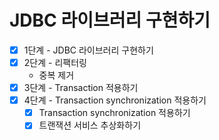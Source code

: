 # JDBC 라이브러리 구현하기

- [x] 1단계 - JDBC 라이브러리 구현하기
- [x] 2단계 - 리팩터링
    - 중복 제거
- [x] 3단계 - Transaction 적용하기
- [x] 4단계 - Transaction synchronization 적용하기
  - [x] Transaction synchronization 적용하기
  - [x] 트랜잭션 서비스 추상화하기
